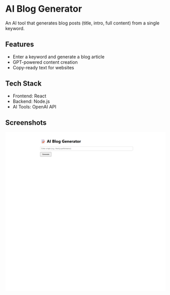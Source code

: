 # AI Blog Generator

An AI tool that generates blog posts (title, intro, full content) from a single keyword.  

## Features
- Enter a keyword and generate a blog article
- GPT-powered content creation
- Copy-ready text for websites

## Tech Stack
- Frontend: React
- Backend: Node.js
- AI Tools: OpenAI API

## Screenshots
![App Screenshot](./screenshots/demo.png)
